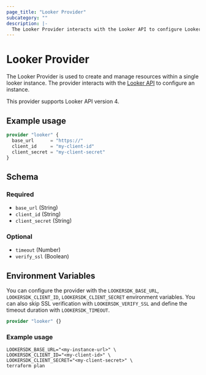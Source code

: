 ```yaml
---
page_title: "Looker Provider"
subcategory: ""
description: |-
  The Looker Provider interacts with the Looker API to configure Looker resources.
---
```


# Looker Provider

The Looker Provider is used to create and manage resources within a single looker instance. The provider interacts with the [Looker API](https://developers.looker.com/api/explorer/4.0/) to configure an instance.

This provider supports Looker API version 4.

## Example usage

```terraform
provider "looker" {
  base_url      = "https://"
  client_id     = "my-client-id"
  client_secret = "my-client-secret"
}
```

<!-- schema generated by tfplugindocs -->
## Schema

### Required

- `base_url` (String)
- `client_id` (String)
- `client_secret` (String)

### Optional

- `timeout` (Number)
- `verify_ssl` (Boolean)

## Environment Variables

You can configure the provider with the `LOOKERSDK_BASE_URL`,
`LOOKERSDK_CLIENT_ID`, `LOOKERSDK_CLIENT_SECRET` environment variables. You can
also skip SSL verification with `LOOKERSDK_VERIFY_SSL` and define the timeout
duration with `LOOKERSDK_TIMEOUT`.

```terraform
provider "looker" {}
```

### Example usage

```shell
LOOKERSDK_BASE_URL="<my-instance-url>" \
LOOKERSDK_CLIENT_ID="<my-client-id>" \
LOOKERSDK_CLIENT_SECRET="<my-client-secret>" \
terraform plan
```
